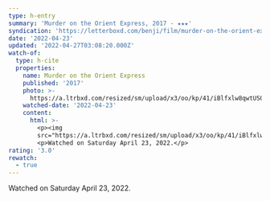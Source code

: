 ```yaml
---
type: h-entry
summary: 'Murder on the Orient Express, 2017 - ★★★'
syndication: 'https://letterboxd.com/benji/film/murder-on-the-orient-express-2017/1/'
date: '2022-04-23'
updated: '2022-04-27T03:08:20.000Z'
watch-of:
  type: h-cite
  properties:
    name: Murder on the Orient Express
    published: '2017'
    photo: >-
      https://a.ltrbxd.com/resized/sm/upload/x3/oo/kp/41/iBlfxlw8qwtUS0R8YjIU7JtM6LM-0-600-0-900-crop.jpg?v=3e7799436b
    watched-date: '2022-04-23'
    content:
      html: >-
        <p><img
        src="https://a.ltrbxd.com/resized/sm/upload/x3/oo/kp/41/iBlfxlw8qwtUS0R8YjIU7JtM6LM-0-600-0-900-crop.jpg?v=3e7799436b"/></p>
        <p>Watched on Saturday April 23, 2022.</p>
rating: '3.0'
rewatch:
  - true
---
```

Watched on Saturday April 23, 2022.
